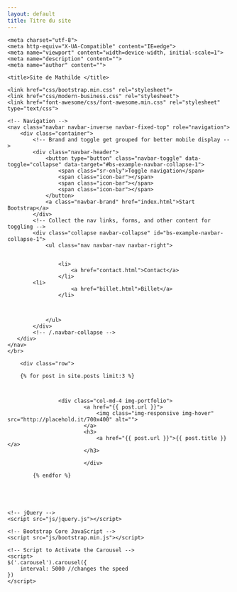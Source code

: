 ```yaml
---
layout: default
title: Titre du site
---
```


<!DOCTYPE html>
<html lang="en">

<head>

    <meta charset="utf-8">
    <meta http-equiv="X-UA-Compatible" content="IE=edge">
    <meta name="viewport" content="width=device-width, initial-scale=1">
    <meta name="description" content="">
    <meta name="author" content="">

    <title>Site de Mathilde </title>

    <link href="css/bootstrap.min.css" rel="stylesheet">
    <link href="css/modern-business.css" rel="stylesheet">
    <link href="font-awesome/css/font-awesome.min.css" rel="stylesheet" type="text/css">

</head>

<body>

    <!-- Navigation -->
    <nav class="navbar navbar-inverse navbar-fixed-top" role="navigation">
        <div class="container">
            <!-- Brand and toggle get grouped for better mobile display -->
            <div class="navbar-header">
                <button type="button" class="navbar-toggle" data-toggle="collapse" data-target="#bs-example-navbar-collapse-1">
                    <span class="sr-only">Toggle navigation</span>
                    <span class="icon-bar"></span>
                    <span class="icon-bar"></span>
                    <span class="icon-bar"></span>
                </button>
                <a class="navbar-brand" href="index.html">Start Bootstrap</a>
            </div>
            <!-- Collect the nav links, forms, and other content for toggling -->
            <div class="collapse navbar-collapse" id="bs-example-navbar-collapse-1">
                <ul class="nav navbar-nav navbar-right">
                
                    
                    <li>
                        <a href="contact.html">Contact</a>
                    </li>
		    <li>
                        <a href="billet.html">Billet</a>
                    </li>

                  
                   
                </ul>
            </div> 
            <!-- /.navbar-collapse -->
       </div>
    </nav>
    </br>
<!-- Projects Row -->
		
        <div class="row">
	
		{% for post in site.posts limit:3 %}
			
				
   			
			 		<div class="col-md-4 img-portfolio">
                			<a href="{{ post.url }}">
                    			<img class="img-responsive img-hover" src="http://placehold.it/700x400" alt="">
                			</a>
                			<h3>
                    			<a href="{{ post.url }}">{{ post.title }}</a>
                			</h3>
                			
            				</div>
						
    		{% endfor %}
		
           
           
    

    <!-- jQuery -->
    <script src="js/jquery.js"></script>

    <!-- Bootstrap Core JavaScript -->
    <script src="js/bootstrap.min.js"></script>

    <!-- Script to Activate the Carousel -->
    <script>
    $('.carousel').carousel({
        interval: 5000 //changes the speed
    })
    </script>

</body>

</html>
